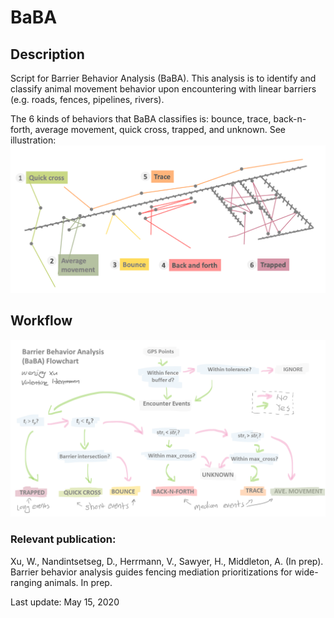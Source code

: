# BaBA
## Description
Script for Barrier Behavior Analysis (BaBA). This analysis is to identify and classify animal movement behavior upon encountering with linear barriers (e.g. roads, fences, pipelines, rivers).

The 6 kinds of behaviors that BaBA classifies is: bounce, trace, back-n-forth, average movement, quick cross, trapped, and unknown. See illustration:
![BaBA catogory classes](BaBA_Catogories.png)

## Workflow
![BaBA workflow](Flowchart.png)

### Relevant publication: 
Xu, W., Nandintsetseg, D., Herrmann, V., Sawyer, H., Middleton, A. (In prep). Barrier behavior analysis guides fencing mediation prioritizations for wide-ranging animals. In prep.

Last update: May 15, 2020 
